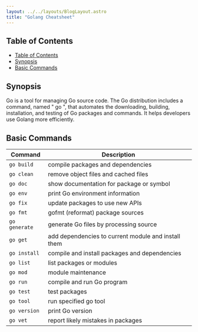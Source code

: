 ```yaml
---
layout: ../../layouts/BlogLayout.astro
title: "Golang Cheatsheet"
---
```


## Table of Contents
- [Table of Contents](#table-of-contents)
- [Synopsis](#synopsis)
- [Basic Commands](#basic-commands)
 


## Synopsis

Go is a tool for managing Go source code. The Go distribution includes a command, named " go ", that automates the downloading, building, installation, and testing of Go packages and commands. It helps developers use Golang more efficiently.



## Basic Commands

| Command       | Description                                         |
| ------------- | --------------------------------------------------- |
| `go build`    | compile packages and dependencies                   |
| `go clean`    | remove object files and cached files                |
| `go doc`      | show documentation for package or symbol            |
| `go env`      | print Go environment information                    |
| `go fix`      | update packages to use new APIs                     |
| `go fmt`      | gofmt (reformat) package sources                    |
| `go generate` | generate Go files by processing source              |
| `go get`      | add dependencies to current module and install them |
| `go install`  | compile and install packages and dependencies       |
| `go list`     | list packages or modules                            |
| `go mod`      | module maintenance                                  |
| `go run`      | compile and run Go program                          |
| `go test`     | test packages                                       |
| `go tool`     | run specified go tool                               |
| `go version`  | print Go version                                    |
| `go vet`      | report likely mistakes in packages                  |


